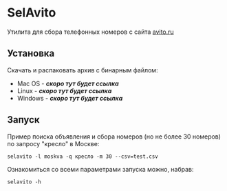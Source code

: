 # SelAvito

Утилита для сбора телефонных номеров с сайта [avito.ru](https://avito.ru)

## Установка
Скачать и распаковать архив с бинарным файлом:
- Mac OS - ***скоро тут будет ссылка***
- Linux - ***скоро тут будет ссылка***
- Windows - ***скоро тут будет ссылка***

## Запуск
Пример поиска объявления и сбора номеров (но не более 30 номеров) по запросу "кресло" в Москве:
```
selavito -l moskva -q кресло -m 30 --csv=test.csv
```

Ознакомиться со всеми параметрами запуска можно, набрав:
```
selavito -h
```

